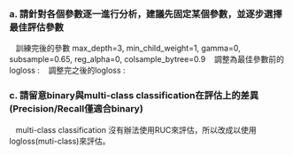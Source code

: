### a. 請針對各個參數逐一進行分析，建議先固定某個參數，並逐步選擇最佳評估參數  
    訓練完後的參數 max_depth=3, min_child_weight=1, gamma=0, subsample=0.65, reg_alpha=0, colsample_bytree=0.9
    調整為最佳參數前的logloss :
    調整完之後的logloss :
### c. 請留意binary與multi-class classification在評估上的差異 (Precision/Recall僅適合binary)
    multi-class classification 沒有辦法使用RUC來評估，所以改成以使用logloss(muti-class)來評估。
